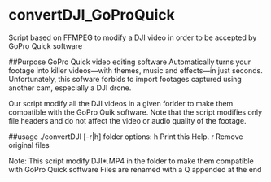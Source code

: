 # convertDJI_GoProQuick
Script based on FFMPEG to modify a DJI video in order to be accepted by GoPro Quick software

##Purpose
GoPro Quick video editing software Automatically turns your footage into killer videos—with themes, music and effects—in just seconds.
Unfortunately, this sofware forbids to import footages captured using another cam, especially a DJI drone.

Our script modify all the DJI videos in a given forlder to make them compatible with the GoPro Quik software.
Note that the script modifies only file headers and do not affect the video or audio quality of the footage.

##usage
./convertDJI [-r|h] folder
options:
h     Print this Help.
r     Remove original files

Note: This script modify DJI*.MP4 in the folder to make them compatible with GoPro Quick software
Files are renamed with a Q appended at the end


